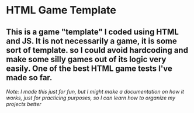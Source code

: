# HTML Game Template

## This is a game "template" I coded using HTML and JS. It is not necessarily a game, it is some sort of template. so I could avoid hardcoding and make some silly games out of its logic very easily. One of the best HTML game tests I've made so far.

*Note: I made this just for fun, but I might make a documentation on how it works, just for practicing purposes, so I can learn how to organize my projects better*
